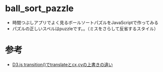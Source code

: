 # ball_sort_pazzle
- 時間つぶしアプリでよく見るボールソートパズルをJavaScriptで作ってみる
- パズルの正しいスペルはpuzzleです。。（ミスをさらして反省するスタイル）

# 参考
- [D3.js transition()でtranslateとcx,cyの上書きの違い](https://webbeginner.hatenablog.com/entry/2014/04/14/203631)
